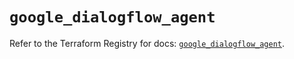# `google_dialogflow_agent`

Refer to the Terraform Registry for docs: [`google_dialogflow_agent`](https://registry.terraform.io/providers/hashicorp/google/6.4.0/docs/resources/dialogflow_agent).

